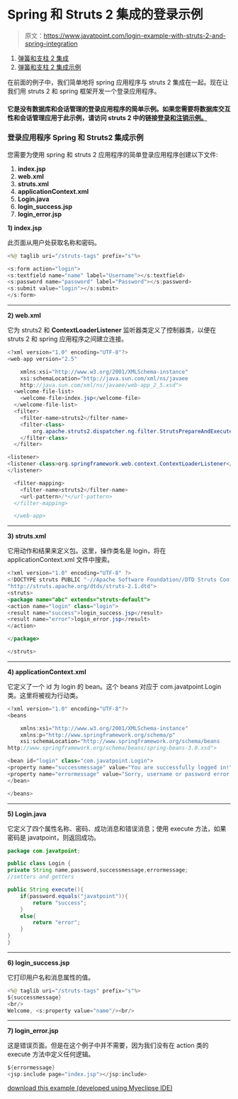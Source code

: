 # Spring 和 Struts 2 集成的登录示例

> 原文：<https://www.javatpoint.com/login-example-with-struts-2-and-spring-integration>

1.  [弹簧和支柱 2 集成](#)
2.  [弹簧和支柱 2 集成示例](#ex)

在前面的例子中，我们简单地将 spring 应用程序与 struts 2 集成在一起。现在让我们用 struts 2 和 spring 框架开发一个登录应用程序。

#### 它是没有数据库和会话管理的登录应用程序的简单示例。如果您需要将数据库交互性和会话管理应用于此示例，请访问 struts 2 中的链接[登录和注销示例。](struts-2-login-and-logout-example)

### 登录应用程序 Spring 和 Struts2 集成示例

您需要为使用 spring 和 struts 2 应用程序的简单登录应用程序创建以下文件:

1.  **index.jsp**
2.  **web.xml**
3.  **struts.xml**
4.  **applicationContext.xml**
5.  **Login.java**
6.  **login_success.jsp**
7.  **login_error.jsp**

**1) index.jsp**

此页面从用户处获取名称和密码。

```java
<%@ taglib uri="/struts-tags" prefix="s"%>

<s:form action="login">
<s:textfield name="name" label="Username"></s:textfield>
<s:password name="password" label="Password"></s:password>
<s:submit value="login"></s:submit>
</s:form>

```

* * *

**2) web.xml**

它为 struts2 和 **ContextLoaderListener** 监听器类定义了控制器类，以便在 struts 2 和 spring 应用程序之间建立连接。

```java
<?xml version="1.0" encoding="UTF-8"?>
<web-app version="2.5" 

	xmlns:xsi="http://www.w3.org/2001/XMLSchema-instance" 
	xsi:schemaLocation="http://java.sun.com/xml/ns/javaee 
	http://java.sun.com/xml/ns/javaee/web-app_2_5.xsd">
  <welcome-file-list>
    <welcome-file>index.jsp</welcome-file>
  </welcome-file-list>
  <filter>
  	<filter-name>struts2</filter-name>
  	<filter-class>
  		org.apache.struts2.dispatcher.ng.filter.StrutsPrepareAndExecuteFilter
  	</filter-class>
  </filter>

<listener> 
<listener-class>org.springframework.web.context.ContextLoaderListener</listener-class> 
</listener> 

  <filter-mapping>
  	<filter-name>struts2</filter-name>
  	<url-pattern>/*</url-pattern>
  </filter-mapping>

  </web-app>

```

* * *

**3) struts.xml**

它用动作和结果来定义包。这里，操作类名是 login，将在 applicationContext.xml 文件中搜索。

```java
<?xml version="1.0" encoding="UTF-8" ?>
<!DOCTYPE struts PUBLIC "-//Apache Software Foundation//DTD Struts Configuration 2.1//EN" 
"http://struts.apache.org/dtds/struts-2.1.dtd">
<struts>
<package name="abc" extends="struts-default">
<action name="login" class="login">
<result name="success">login_success.jsp</result>
<result name="error">login_error.jsp</result>
</action>

</package>

</struts>    

```

* * *

**4) applicationContext.xml**

它定义了一个 id 为 login 的 bean。这个 beans 对应于 com.javatpoint.Login 类。这里将被视为行动类。

```java
<?xml version="1.0" encoding="UTF-8"?>
<beans

	xmlns:xsi="http://www.w3.org/2001/XMLSchema-instance"
	xmlns:p="http://www.springframework.org/schema/p"
	xsi:schemaLocation="http://www.springframework.org/schema/beans 
http://www.springframework.org/schema/beans/spring-beans-3.0.xsd">

<bean id="login" class="com.javatpoint.Login">
<property name="successmessage" value="You are successfully logged in!"></property>
<property name="errormessage" value="Sorry, username or password error!"></property>
</bean>

</beans>

```

* * *

**5) Login.java**

它定义了四个属性名称、密码、成功消息和错误消息；使用 execute 方法，如果密码是 javatpoint，则返回成功。

```java
package com.javatpoint;

public class Login {
private String name,password,successmessage,errormessage;
//setters and getters

public String execute(){
	if(password.equals("javatpoint")){
		return "success";
	}
	else{
		return "error";
	}
}
}

```

* * *

**6) login_success.jsp**

它打印用户名和消息属性的值。

```java
<%@ taglib uri="/struts-tags" prefix="s"%>
${successmessage}
<br/> 
Welcome, <s:property value="name"/><br/>

```

* * *

**7) login_error.jsp**

这是错误页面。但是在这个例子中并不需要，因为我们没有在 action 类的 execute 方法中定义任何逻辑。

```java
${errormessage}
<jsp:include page="index.jsp"></jsp:include>

```

[download this example (developed using Myeclipse IDE)](https://static.javatpoint.com/src/sp/spstintegrationlogin.zip)